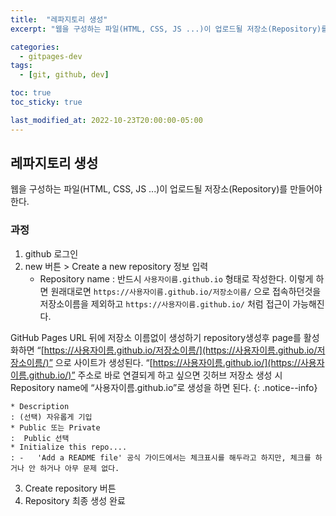 ```yaml
---
title:  "레파지토리 생성"
excerpt: "웹을 구성하는 파일(HTML, CSS, JS ...)이 업로드될 저장소(Repository)를 만들어야 한다."

categories:
  - gitpages-dev
tags:
  - [git, github, dev]

toc: true
toc_sticky: true

last_modified_at: 2022-10-23T20:00:00-05:00
---
```

## 레파지토리 생성
웹을  구성하는  파일(HTML, CSS, JS ...)이  업로드될  저장소(Repository)를  만들어야  한다.

### 과정
1. github 로그인
2. new 버튼 > Create a new repository 정보 입력
    * Repository name
    : 반드시  `사용자이름.github.io` 형태로 작성한다. 이렇게 하면 원래대로면 `https://사용자이름.github.io/저장소이름/` 으로 접속하던것을 저장소이름을 제외하고 `https://사용자이름.github.io/` 처럼 접근이 가능해진다.

GitHub Pages URL 뒤에 저장소 이름없이 생성하기 repository생성후 page를 활성화하면 “[https://사용자이름.github.io/저장소이름/](https://사용자이름.github.io/저장소이름/)” 으로 사이트가 생성된다. “[https://사용자이름.github.io/](https://사용자이름.github.io/)” 주소로 바로 연결되게 하고 싶으면 깃허브 저장소 생성 시 Repository name에 “사용자이름.github.io”로 생성을 하면 된다.
{:  .notice--info}

    * Description
    : (선택) 자유롭게 기입
    * Public 또는 Private
    :  Public 선택
    * Initialize this repo....
    : -   'Add a README file' 공식 가이드에서는 체크표시를 해두라고 하지만, 체크를 하거나 안 하거나 아무 문제 없다.

3. Create repository 버튼 
4. Repository 최종 생성 완료
